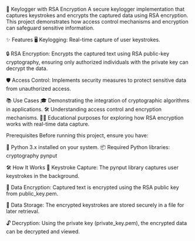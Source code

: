 🔐 Keylogger with RSA Encryption
A secure keylogger implementation that captures keystrokes and encrypts the captured data using RSA encryption. This project demonstrates how access control mechanisms and encryption can safeguard sensitive information.

✨ Features
🖥️ Keylogging:
Real-time capture of user keystrokes.

🔒 RSA Encryption:
Encrypts the captured text using RSA public-key cryptography, ensuring only authorized individuals with the private key can decrypt the data.

🛡️ Access Control:
Implements security measures to protect sensitive data from unauthorized access.

📚 Use Cases
🎓 Demonstrating the integration of cryptographic algorithms in applications.
🛠️ Understanding access control and encryption mechanisms.
🧑‍🏫 Educational purposes for exploring how RSA encryption works with real-time data capture.

 Prerequisites
Before running this project, ensure you have:

🐍 Python 3.x installed on your system.
📦 Required Python libraries:
cryptography
pynput

🛠️ How It Works
🎹 Keystroke Capture:
The pynput library captures user keystrokes in the background.

🔐 Data Encryption:
Captured text is encrypted using the RSA public key from public_key.pem.

💾 Data Storage:
The encrypted keystrokes are stored securely in a file for later retrieval.

🔓 Decryption:
Using the private key (private_key.pem), the encrypted data can be decrypted and viewed.
